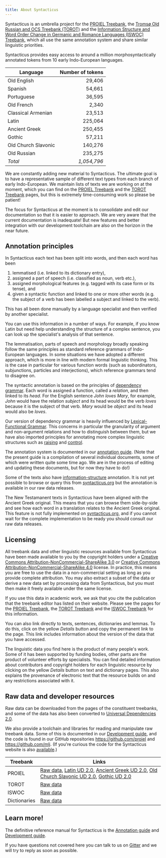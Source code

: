 ```yaml
---
title: About Syntacticus
---
```


Syntacticus is an umbrella project for the [PROIEL Treebank](/proiel/), the [Tromsø Old Russian and OCS Treebank (TOROT)](https://torottreebank.github.io/) and the [Information Structure and Word Order Change in Germanic and Romance Languages (ISWOC) Treebank](/iswoc/), which all use the same annotation system and share similar linguistic priorities.

Syntacticus provides easy access to around a million morphosyntactically annotated tokens from 10 early Indo-European languages.

<!-- In total, Syntacticus contains {{ totals.sentenceCount | number }} sentences or {{ totals.tokenCount | number }} tokens in {{ totals.languageCount | number }} languages. --> 

<!-- table class="table is-narrow">
  <thead>
    <tr>
      <th>Language</th>
      <th>Size (tokens)</th>
      <th>Size (sentences)</th>
    </tr>
  </thead>
  <tbody>
    <tr v-for="(stats, language) in statsByLanguage">
      <td>{{ language | language }}</td>
      <td>{{ stats.tokenCount | number }}</td>
      <td>{{ stats.sentenceCount | number }}</td>
    </tr>
  </tbody>
</table -->

| Language | Number of tokens |
| ---------|-----:|
| Old English | 29,406  |
| Spanish | 54,661  |
| Portuguese | 36,595  |
| Old French | 2,340  |
| Classical Armenian | 23,513  |
| Latin | 225,064  |
| Ancient Greek| 250,455  |
| Gothic | 57,211  |
| Old Church Slavonic | 140,276  |
| Old Russian | 235,275  |
| *Total* | *1,054,796* |

We are constantly adding new material to Syntacticus. The ultimate goal is to have a representative sample of different text types from each branch of early Indo-European. We maintain lists of texts we are working on at the moment, which you can find on the [PROIEL Treebank](/proiel/) and the [TOROT Treebank](https://torottreebank.github.io/) pages, but this is extremely time-consuming work so please be patient!

The focus for Syntacticus at the moment is to consolidate and edit our documentation so that it is easier to approach. We are very aware that the current documentation is inadequate! But new features and better integration with our development toolchain are also on the horizon in the near future.

## Annotation principles

In Syntacticus each text has been split into words, and then each word has been

1. lemmatised (i.e. linked to its dictionary entry),
2. assigned a part of speech (i.e. classified as noun, verb etc.),
3. assigned morphological features (e.g. tagged with its case form or its tense), and
4. given a syntactic function and linked to one or more other words (e.g. the subject of a verb has been labelled a subject and linked to the verb).

This has all been done manually by a language specialist and then verified by another specialist.

You can use this information in a number of ways. For example, if you know Latin but need help understanding the structure of a complex sentence, you can look up the specialist's analysis of that sentence.

The lemmatisation, parts of speech and morphology broadly speaking follow the same principles as standard reference grammars of Indo-European languages. In some situations we have adopted a different approach, which is more in line with modern formal linguistic thinking. This is the case in particular for various function words (such as subordinators, subjunctions, particles and interjections), which reference grammars tend to disagree on.

The syntactic annotation is based on the principles of <a href="https://en.wikipedia.org/wiki/Dependency_grammar">dependency grammar</a>. Each word is assigned a function, called a <em>relation</em>, and then linked to its <em>head</em>. For the English sentence <em>John loves Mary</em>, for example, <em>John</em> would have the relation <em>subject</em> and its head would be the verb <em>loves</em> because it is the subject of that verb. <em>Mary</em> would be <em>object</em> and its head would also be <em>loves</em>.

Our version of dependency grammar is heavily influenced by <a href="https://en.wikipedia.org/wiki/Lexical_functional_grammar">Lexical-Functional Grammar</a>. This concerns in particular the granularity of argument and non-argument relations and how to distinguish between them, but we have also imported principles for annotating more complex linguistic structures such as <a href="https://en.wikipedia.org/wiki/Raising_(linguistics)">raising</a> and <a href="https://en.wikipedia.org/wiki/Control_(linguistics)">control</a>.

The annotation system is documented in our [annotation guide](/annotation-guide/). (Note that the present guide is a compilation of several individual documents, some of which were written quite some time ago. We are in the process of editing and updating these documents, but for now they have to do!)

Some of the texts also have <a href="https://en.wikipedia.org/wiki/Information_structure">information-structure</a> annotation. It is not yet possible to browse or query this from <a href="http://syntacticus.org">syntacticus.org</a> but the annotation is available in our raw data releases.

The New Testamanent texts in Syntacticus have been aligned with the Ancient Greek original. This means that you can browse them side-by-side and see how each word in a translation relates to the Ancient Greek original. This feature is not fully implemented on <a href="http://syntacticus.org">syntacticus.org</a>, and if you cannot wait for the complete implementation to be ready you should consult our raw data releases.

## Licensing

All treebank data and other linguistic resources available from Syntacticus have been made available to you by the copyright holders under a <a href="https://creativecommons.org/licenses/by-nc-sa/3.0/">Creative Commons Attribution-NonCommercial-ShareAlike 3.0</a> or <a href="https://creativecommons.org/licenses/by-nc-sa/4.0/">Creative Commons Attribution-NonCommercial-ShareAlike 4.0</a> license. In practice, this means you are free to use the data in a non-commercial setting as long as you provide complete attribution. You may also extract a subset of the data or derive a new data set by processing data from Syntacticus, but you must then make it freely available under the same license.

If you use this data in academic work, we ask that you cite the publication that the treebank editor has listed on their website. Please see the pages for the <a href="/proiel/">PROIEL Treebank</a>, the <a href="https://torottreebank.github.io/">TOROT Treebank</a> and the <a href="/iswoc/">ISWOC Treebank</a> for this information.

You can also link directly to texts, sentences, dictionaries and lemmas. To do this, click on the yellow <em>Details</em> button and copy the permanent link to the page. This link includes information about the version of the data that you have accessed.

The linguistic data you find here is the product of many people's work. Some of it has been supported by funding bodies, other parts are the product of volunteer efforts by specialists. You can find detailed information about contributors and copyright holders for each linguistic resource by clicking on the yellow <em>Details</em> button on text and dictionary pages. This also explains the provenance of electronic text that the resource builds on and any restrictions associated with it.

## Raw data and developer resources

Raw data can be downloaded from the pages of the constituent treebanks, and some of the data has also been converted to <a href="https://universaldependencies.org/">Universal Dependencies 2.0</a>.

We also provide a toolchain and libraries for reading and manipulate raw treebank data. Some of this is documented in our [Development guide](/development-guide/), and the code is found in our GitHub repositories
<a href="https://github.com/proiel">https://github.com/proiel</a> and
<a href="https://github.com/mlj">https://github.com/mlj</a>. (If you're curious the code for the Syntacticus website is also <a href="https://github.com/mlj/syntacticus.org">available</a>.)

| Treebank | Links |
|----------|-------|
| PROIEL | <span class="icon"><i class="fa fa-github"></i></span><a href="https://github.com/proiel/proiel-treebank/">Raw data</a>, <a href="https://universaldependencies.org/treebanks/la_proiel/index.html">Latin UD 2.0</a>, <a href="https://universaldependencies.org/treebanks/grc_proiel/index.html">Ancient Greek UD 2.0</a>, <a href="https://universaldependencies.org/treebanks/cu/index.html">Old Church Slavonic UD 2.0</a>, <a href="https://universaldependencies.org/treebanks/got/index.html">Gothic UD 2.0</a> |
| TOROT  | <span class="icon"><i class="fa fa-github"></i></span><a href="https://github.com/torottreebank/">Raw data</a>        |
| ISWOC  | <span class="icon"><i class="fa fa-github"></i></span><a href="https://github.com/iswoc/iswoc-treebank/">Raw data</a> |
| Dictionaries | <span class="icon"><i class="fa fa-github"></i></span><a href="https://github.com/proiel/syntacticus-dictionaries/">Raw data</a> |

## Learn more!

The definitive reference manual for Syntacticus is the [Annotation guide](/annotation-guide/) and [Development guide](/development-guide/).

If you have questions not covered here you can talk to us on [Gitter](https://gitter.im/proiel/syntacticus) and we will try to reply as soon as possible.
